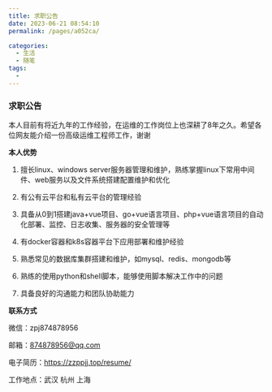 ```yaml
---
title: 求职公告
date: 2023-06-21 08:54:10
permalink: /pages/a052ca/

categories:
  - 生活
  - 随笔
tags:
  - 
---
```


### 求职公告

本人目前有将近九年的工作经验，在运维的工作岗位上也深耕了8年之久。希望各位网友能介绍一份高级运维工程师工作，谢谢

**本人优势**

1. 擅长linux、windows server服务器管理和维护，熟练掌握linux下常用中间件、web服务以及文件系统搭建配置维护和优化

2. 有公有云平台和私有云平台的管理经验

3. 具备从0到1搭建java+vue项目、go+vue语言项目、php+vue语言项目的自动化部署、监控、日志收集、服务器的安全管理等

4. 有docker容器和k8s容器平台下应用部署和维护经验

5. 熟悉常见的数据库集群搭建和维护，如mysql、redis、mongodb等

6. 熟练的使用python和shell脚本，能够使用脚本解决工作中的问题

7. 具备良好的沟通能力和团队协助能力

**联系方式**

微信：zpj874878956

邮箱：874878956@qq.com

电子简历：https://zzppjj.top/resume/

工作地点：武汉 杭州 上海
